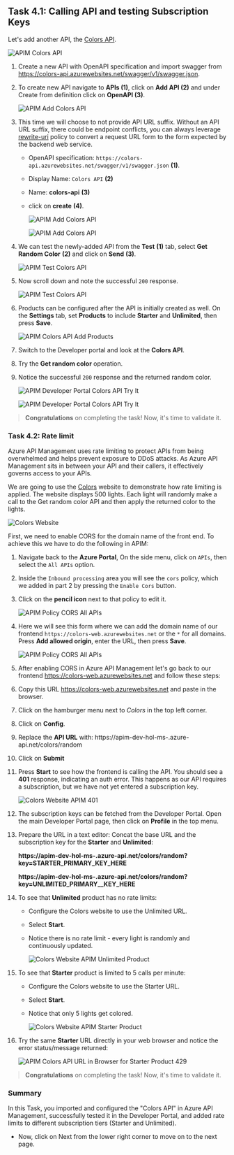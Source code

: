 ## Task 4.1: Calling API and testing Subscription Keys

Let's add another API, the [Colors API](https://colors-api.azurewebsites.net/swagger/v1/swagger.json).

![APIM Colors API](media3/01.png)

1. Create a new API with OpenAPI specification and import swagger from <https://colors-api.azurewebsites.net/swagger/v1/swagger.json>.
1. To create new API navigate to **APIs (1)**, click on **Add API (2)** and under Create from definition click on **OpenAPI (3)**.

      ![APIM Add Colors API](media3/P8-T4.1-S2.png)
  
1. This time we will choose to not provide API URL suffix. Without an API URL suffix, there could be endpoint conflicts, you can always leverage [rewrite-uri](https://learn.microsoft.com/en-us/azure/api-management/api-management-transformation-policies#RewriteURL) policy to convert a request URL form to the form expected by the backend web service.

    - OpenAPI specification: `https://colors-api.azurewebsites.net/swagger/v1/swagger.json` **(1)**.
    - Display Name: `Colors API` **(2)**
    - Name: **colors-api** **(3)**
    - click on **create** **(4)**.

        ![APIM Add Colors API](media3/openapi.png)

        ![APIM Add Colors API](media3/03.png)

1. We can test the newly-added API from the **Test** **(1)** tab, select **Get Random Color** **(2)** and click on **Send** **(3)**.

      ![APIM Test Colors API](media3/P8-T4.1-STest.png)

1. Now scroll down and note the successful `200` response.

      ![APIM Test Colors API](media3/04.png)

1. Products can be configured after the API is initially created as well. On the **Settings** tab, set **Products** to include **Starter** and **Unlimited**, then press **Save**.

      ![APIM Colors API Add Products](media3/05.png)

1. Switch to the Developer portal and look at the **Colors API**.
1. Try the **Get random color** operation.
1. Notice the successful `200` response and the returned random color.

      ![APIM Developer Portal Colors API Try It](media3/06.png)

      ![APIM Developer Portal Colors API Try It](media3/07.png)

> **Congratulations** on completing the task! Now, it's time to validate it.
<validation step="11eb4759-b54b-4e41-a546-e2fa3d86e8e9" />

### Task 4.2: Rate limit

Azure API Management uses rate limiting to protect APIs from being overwhelmed and helps prevent exposure to DDoS attacks. As Azure API Management sits in between your API and their callers, it effectively governs access to your APIs.  

We are going to use the [Colors](https://colors-web.azurewebsites.net) website to demonstrate how rate limiting is applied. The website displays 500 lights. Each light will randomly make a call to the Get random color API and then apply the returned color to the lights.

![Colors Website](media3/08.png)

First, we need to enable CORS for the domain name of the front end. To achieve this we have to do the following in APIM:

1.  Navigate back to the **Azure Portal**, On the side menu, click on `APIs`, then select the `All APIs` option.
1. Inside the `Inbound processing` area you will see the `cors` policy, which we added in part 2 by pressing the `Enable Cors` button.
1. Click on the **pencil icon** next to that policy to edit it.

      ![APIM Policy CORS All APIs](media3/all-api.png)  

1. Here we will see this form where we can add the domain name of our frontend `https://colors-web.azurewebsites.net` or the `*` for all domains. Press **Add allowed origin**, enter the URL, then press **Save**.

      ![APIM Policy CORS All APIs](media3/10.png)

1. After enabling CORS in Azure API Management let's go back to our frontend <https://colors-web.azurewebsites.net> and follow these steps:
1. Copy this URL <https://colors-web.azurewebsites.net> and paste in the browser.

1. Click on the hamburger menu next to *Colors* in the top left corner.
1. Click on **Config**.
1. Replace the **API URL** with: https://apim-dev-hol-ms-<inject key="Deployment ID" enableCopy="false" />.azure-api.net/colors/random
1. Click on **Submit**
1. Press **Start** to see how the frontend is calling the API. You should see a **401** response, indicating an auth error. This happens as our API requires a subscription, but we have not yet entered a subscription key.

      ![Colors Website APIM 401](media3/11.png)

1. The subscription keys can be fetched from the Developer Portal. Open the main Developer Portal page, then click on **Profile** in the top menu. 

1. Prepare the URL in a text editor:
Concat the base URL and the subscription key for the **Starter** and **Unlimited**:

    
    **https://apim-dev-hol-ms-<inject key="Deployment ID" enableCopy="false" />.azure-api.net/colors/random?key=STARTER_PRIMARY_KEY_HERE**
  
    **https://apim-dev-hol-ms-<inject key="Deployment ID" enableCopy="false" />.azure-api.net/colors/random?key=UNLIMITED_PRIMARY__KEY_HERE**
    

1. To see that **Unlimited** product has no rate limits:
    - Configure the Colors website to use the Unlimited URL.
    - Select **Start**.
    - Notice there is no rate limit - every light is randomly and continuously updated. 

        ![Colors Website APIM Unlimited Product](media3/12.png)

1. To see that **Starter** product is limited to 5 calls per minute:
    - Configure the Colors website to use the Starter URL.
    - Select **Start**.
    - Notice that only 5 lights get colored.

        ![Colors Website APIM Starter Product](../../assets/images/color-website-apim-starter-product.png)

1. Try the same **Starter** URL directly in your web browser and notice the error status/message returned:

      ![APIM Colors API URL in Browser for Starter Product 429 ](../../assets/images/apim-color-api-url-in-browser-starter-product-429.png)


> **Congratulations** on completing the task! Now, it's time to validate it.
<validation step="1f76f1e2-0059-4133-a585-99bc3ec5846e" />

### Summary
In this Task, you imported and configured the "Colors API" in Azure API Management, successfully tested it in the Developer Portal, and added rate limits to different subscription tiers (Starter and Unlimited).
- Now, click on Next from the lower right corner to move on to the next page.
